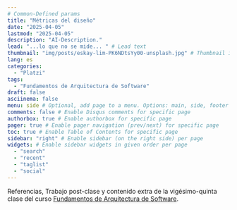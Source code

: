 ```yaml
---
# Common-Defined params
title: "Métricas del diseño"
date: "2025-04-05"
lastmod: "2025-04-05"
description: "AI-Description."
lead: "...lo que no se mide... " # Lead text
thumbnail: "img/posts/eskay-lim-PK6NDtsYy00-unsplash.jpg" # Thumbnail image
lang: es
categories:
  - "Platzi"
tags:
  - "Fundamentos de Arquitectura de Software"
draft: false
asciinema: false
menu: side # Optional, add page to a menu. Options: main, side, footer
comments: false # Enable Disqus comments for specific page
authorbox: true # Enable authorbox for specific page
pager: true # Enable pager navigation (prev/next) for specific page
toc: true # Enable Table of Contents for specific page
sidebar: "right" # Enable sidebar (on the right side) per page
widgets: # Enable sidebar widgets in given order per page
  - "search"
  - "recent"
  - "taglist"
  - "social"
---
```


Referencias, Trabajo post-clase y contenido extra de la vigésimo-quinta clase del curso [Fundamentos de Arquitectura de Software](https://platzi.com/). 

<!--more-->

